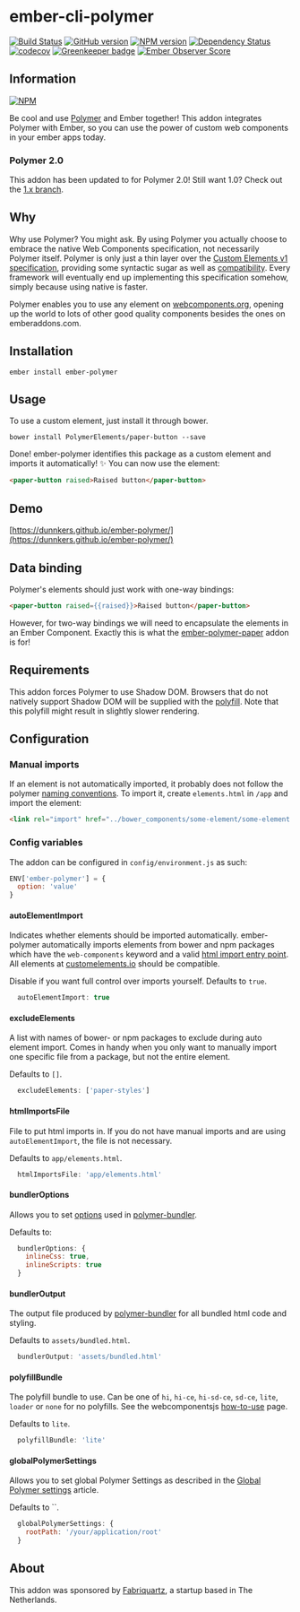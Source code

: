 # ember-cli-polymer

[![Build Status](https://travis-ci.org/BBVAEngineering/ember-cli-polymer.svg?branch=master)](https://travis-ci.org/BBVAEngineering/ember-cli-polymer)
[![GitHub version](https://badge.fury.io/gh/BBVAEngineering%2Fember-cli-polymer.svg)](https://badge.fury.io/gh/BBVAEngineering%2Fember-cli-polymer)
[![NPM version](https://badge.fury.io/js/ember-cli-polymer.svg)](https://badge.fury.io/js/ember-cli-polymer)
[![Dependency Status](https://david-dm.org/BBVAEngineering/ember-cli-polymer.svg)](https://david-dm.org/BBVAEngineering/ember-cli-polymer)
[![codecov](https://codecov.io/gh/BBVAEngineering/ember-cli-polymer/branch/master/graph/badge.svg)](https://codecov.io/gh/BBVAEngineering/ember-cli-polymer)
[![Greenkeeper badge](https://badges.greenkeeper.io/BBVAEngineering/ember-cli-polymer.svg)](https://greenkeeper.io/)
[![Ember Observer Score](https://emberobserver.com/badges/ember-cli-polymer.svg)](https://emberobserver.com/addons/ember-cli-polymer)

## Information

[![NPM](https://nodei.co/npm/ember-cli-polymer.png?downloads=true&downloadRank=true)](https://nodei.co/npm/ember-cli-polymer/)

Be cool and use [Polymer](https://www.polymer-project.org) and Ember together! This addon integrates Polymer with Ember, so you can use the power of custom web components in your ember apps today.

### Polymer 2.0

This addon has been updated to for Polymer 2.0! Still want 1.0? Check out the [1.x branch](https://github.com/dunnkers/ember-polymer/tree/1.0).

## Why

Why use Polymer? You might ask. By using Polymer you actually choose to embrace the native Web Components specification, not necessarily Polymer itself. Polymer is only just a thin layer over the [Custom Elements v1 specification](https://developers.google.com/web/fundamentals/getting-started/primers/customelements), providing some syntactic sugar as well as [compatibility](https://www.polymer-project.org/2.0/docs/browsers). Every framework will eventually end up implementing this specification somehow, simply because using native is faster.

Polymer enables you to use any element on [webcomponents.org](https://www.webcomponents.org), opening up the world to lots of other good quality components besides the ones on emberaddons.com.

## Installation

```shell
ember install ember-polymer
```

## Usage

To use a custom element, just install it through bower.

```shell
bower install PolymerElements/paper-button --save
```

Done! ember-polymer identifies this package as a custom element and imports it automatically! ✨ You can now use the element:

```html
<paper-button raised>Raised button</paper-button>
```

## Demo

[https://dunnkers.github.io/ember-polymer/](https://dunnkers.github.io/ember-polymer/)

## Data binding

Polymer's elements should just work with one-way bindings:
```html
<paper-button raised={{raised}}>Raised button</paper-button>
```
However, for two-way bindings we will need to encapsulate the elements in an Ember Component. Exactly this is what the [ember-polymer-paper](https://github.com/dunnkers/ember-polymer-paper) addon is for!

## Requirements

This addon forces Polymer to use Shadow DOM. Browsers that do not natively support Shadow DOM will be supplied with the [polyfill](https://github.com/webcomponents/webcomponentsjs). Note that this polyfill might result in slightly slower rendering.

## Configuration

### Manual imports

If an element is not automatically imported, it probably does not follow the polymer [naming conventions](https://www.polymer-project.org/1.0/docs/tools/polymer-cli#element-project-layout). To import it, create `elements.html` in `/app` and import the element:

```html
<link rel="import" href="../bower_components/some-element/some-element.html">
```

### Config variables

The addon can be configured in `config/environment.js` as such:

```js
ENV['ember-polymer'] = {
  option: 'value'
}
```

#### autoElementImport

Indicates whether elements should be imported automatically. ember-polymer automatically imports elements from bower and npm packages which have the `web-components` keyword and a valid [html import entry point](https://www.polymer-project.org/1.0/docs/tools/polymer-cli#element-project-layout). All elements at [customelements.io](https://customelements.io/) should be compatible.

Disable if you want full control over imports yourself. Defaults to `true`.

```js
  autoElementImport: true
```

#### excludeElements

A list with names of bower- or npm packages to exclude during auto element import. Comes in handy when you only want to manually import one specific file from a package, but not the entire element.

Defaults to `[]`.

```js
  excludeElements: ['paper-styles']
```

#### htmlImportsFile

File to put html imports in. If you do not have manual imports and are using `autoElementImport`, the file is not necessary.

Defaults to `app/elements.html`.

```js
  htmlImportsFile: 'app/elements.html'
```

#### bundlerOptions

Allows you to set [options](https://github.com/Polymer/polymer-bundler#using-polymer-bundler-programmatically) used in [polymer-bundler](https://github.com/Polymer/polymer-bundler).

Defaults to:

```js
  bundlerOptions: {
    inlineCss: true,
    inlineScripts: true
  }
```

#### bundlerOutput

The output file produced by [polymer-bundler](https://github.com/Polymer/polymer-bundler) for all bundled html code and styling.

Defaults to `assets/bundled.html`.

```js
  bundlerOutput: 'assets/bundled.html'
```

#### polyfillBundle

The polyfill bundle to use. Can be one of `hi`, `hi-ce`, `hi-sd-ce`, `sd-ce`, `lite`, `loader` or `none` for no polyfills. See the webcomponentsjs [how-to-use](https://github.com/webcomponents/webcomponentsjs#how-to-use) page.

Defaults to `lite`.

```js
  polyfillBundle: 'lite'
```

#### globalPolymerSettings

Allows you to set global Polymer Settings as described in the [Global Polymer settings](https://www.polymer-project.org/2.0/docs/devguide/settings) article.

Defaults to ``.

```js
  globalPolymerSettings: {
    rootPath: '/your/application/root'
  }
```

## About

This addon was sponsored by [Fabriquartz](http://www.fabriquartz.com/), a startup based in The Netherlands.
